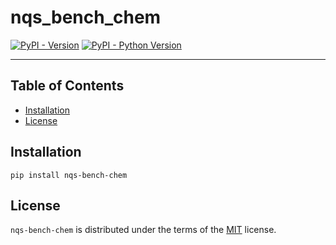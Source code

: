 # nqs_bench_chem

[![PyPI - Version](https://img.shields.io/pypi/v/nqs-bench-chem.svg)](https://pypi.org/project/nqs-bench-chem)
[![PyPI - Python Version](https://img.shields.io/pypi/pyversions/nqs-bench-chem.svg)](https://pypi.org/project/nqs-bench-chem)

-----

## Table of Contents

- [Installation](#installation)
- [License](#license)

## Installation

```console
pip install nqs-bench-chem
```

## License

`nqs-bench-chem` is distributed under the terms of the [MIT](https://spdx.org/licenses/MIT.html) license.
